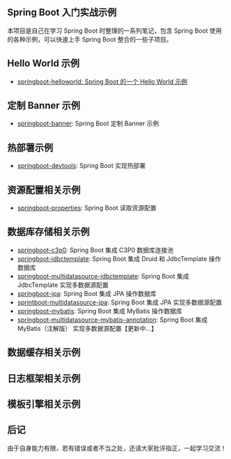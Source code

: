 ## Spring Boot 入门实战示例

本项目是自己在学习 Spring Boot 时整理的一系列笔记，包含 Spring Boot 使用的各种示例，可以快速上手 Spring Boot 整合的一些子项目。

## Hello World 示例

- [springboot-helloworld: Spring Boot 的一个 Hello World 示例](springboot-helloworld)

## 定制 Banner 示例

- [springboot-banner](springboot-banner): Spring Boot 定制 Banner 示例

## 热部署示例

- [springboot-devtools](springboot-devtools): Spring Boot 实现热部署

## 资源配置相关示例

- [springboot-properties](springboot-properties): Spring Boot 读取资源配置

## 数据库存储相关示例

- [springboot-c3p0](springboot-c3p0): Spring Boot 集成 C3P0 数据库连接池
- [springboot-jdbctemplate](springboot-jdbctemplate): Spring Boot 集成 Druid 和 JdbcTemplate 操作数据库
- [springboot-multidatasource-jdbctemplate](springboot-multidatasource-jdbctemplate): Spring Boot 集成 JdbcTemplate 实现多数据源配置
- [springboot-jpa](springboot-jpa): Spring Boot 集成 JPA 操作数据库
- [sprintboot-multidatasource-jpa](sprintboot-multidatasource-jpa): Spring Boot 集成 JPA 实现多数据源配置
- [springboot-mybatis](springboot-mybatis): Spring Boot 集成 MyBatis 操作数据库
- [springboot-multidatasource-mybatis-annotation](springboot-multidatasource-mybatis-annotation): Spring Boot 集成 MyBatis（注解版） 实现多数据源配置【更新中...】

## 数据缓存相关示例 

## 日志框架相关示例

## 模板引擎相关示例

## 后记

由于自身能力有限，若有错误或者不当之处，还请大家批评指正，一起学习交流！

